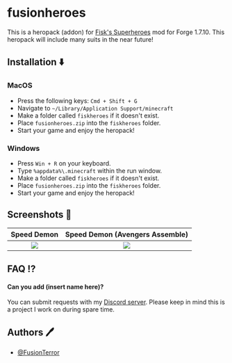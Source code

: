 # fusionheroes

This is a heropack (addon) for [Fisk's Superheroes](https://www.curseforge.com/minecraft/mc-mods/fiskheroes) mod for Forge 1.7.10. This heropack will include many suits in the near future!

## Installation ⬇️

### MacOS

- Press the following keys: `Cmd + Shift + G`
- Navigate to `~/Library/Application Support/minecraft`
- Make a folder called `fiskheroes` if it doesn't exist.
- Place `fusionheroes.zip` into the `fiskheroes` folder.
- Start your game and enjoy the heropack!

### Windows

- Press `Win + R` on your keyboard.
- Type `%appdata%\.minecraft` within the run window.
- Make a folder called `fiskheroes` if it doesn't exist.
- Place `fusionheroes.zip` into the `fiskheroes` folder.
- Start your game and enjoy the heropack!

## Screenshots 📸

|            Speed Demon             |  Speed Demon (Avengers Assemble)   |
| :--------------------------------: | :--------------------------------: |
| ![](https://imgur.com/UVDURvI.png) | ![](https://imgur.com/6LtLV5c.png) |

## FAQ ⁉️

#### Can you add (insert name here)?

You can submit requests with my [Discord server](https://discord.g/fusionterror). Please keep in mind this is a project I work on during spare time.

## Authors 🖊

- [@FusionTerror](https://www.github.com/fusionterror)
